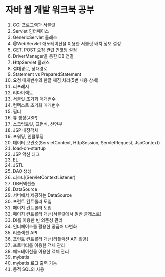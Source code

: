 # 자바 웹 개발 워크북 공부

1. CGI 프로그램과 서블릿
2. Servlet 인터페이스
3. GenericServlet 클래스
4. @WebServlet 애노테이션을 이용한  서블릿 배치 정보 설정
5. GET, POST 요청 관련 인코딩 설정
6. DriverManager을 통한 DB 연결
7. HttpServlet 클래스
8. 절대경로, 상대경로
9. Statement vs PreparedStatement
10. 요청 매개변수의 한글 깨짐 처리(5번 내용 상세)
11. 리프래시
12. 리다이렉트
13. 서블릿 초기화 매개변수
14. 컨텍스트 초기화 매개변수
15. 필터
16. 뷰 생성(JSP)
17. 스크립트릿, 표현식, 선언부
18. JSP 내장객체
19. 포워딩, 인클루딩
20. 데이터 보관소(ServletContext, HttpSession, ServletRequest, JspContext)
21. load-on-startup
22. JSP 액션 태그
23. EL
24. JSTL
25. DAO 생성
26. 리스너(ServletContextListener)
27. DB커넥션풀
28. DataSource
29. 서버에서 제공하는 DataSource
30. 프런트 컨트롤러 도입
31. 페이지 컨트롤러 도입
32. 페이지 컨트롤러 개선(서블릿에서 일반 클래스로)
33. DI를 이용한 빈 의존성 관리
34. 인터페이스를 활용한 공급처 다변화
35. 리플랙션 API
36. 프런트 컨트롤러 개선(리플랙션 API 활용)
37. 프로퍼티를 이용한 객체 관리
38. 애노테이션을 이용한 객체 관리
39. mybatis
40. mybatis 로그 출력 기능
41. 동적 SQL의 사용
